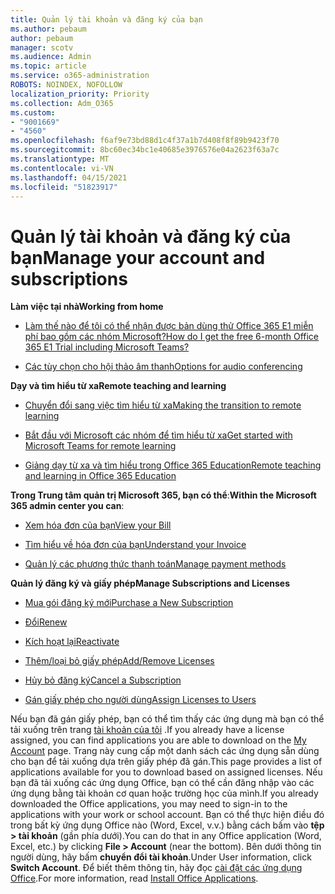 ```yaml
---
title: Quản lý tài khoản và đăng ký của bạn
ms.author: pebaum
author: pebaum
manager: scotv
ms.audience: Admin
ms.topic: article
ms.service: o365-administration
ROBOTS: NOINDEX, NOFOLLOW
localization_priority: Priority
ms.collection: Adm_O365
ms.custom:
- "9001669"
- "4560"
ms.openlocfilehash: f6af9e73bd88d1c4f37a1b7d408f8f89b9423f70
ms.sourcegitcommit: 8bc60ec34bc1e40685e3976576e04a2623f63a7c
ms.translationtype: MT
ms.contentlocale: vi-VN
ms.lasthandoff: 04/15/2021
ms.locfileid: "51823917"
---
```

# <a name="manage-your-account-and-subscriptions"></a><span data-ttu-id="be8f5-102">Quản lý tài khoản và đăng ký của bạn</span><span class="sxs-lookup"><span data-stu-id="be8f5-102">Manage your account and subscriptions</span></span>

<span data-ttu-id="be8f5-103">**Làm việc tại nhà**</span><span class="sxs-lookup"><span data-stu-id="be8f5-103">**Working from home**</span></span>
- [<span data-ttu-id="be8f5-104">Làm thế nào để tôi có thể nhận được bản dùng thử Office 365 E1 miễn phí bao gồm các nhóm Microsoft?</span><span class="sxs-lookup"><span data-stu-id="be8f5-104">How do I get the free 6-month Office 365 E1 Trial including Microsoft Teams?</span></span>](https://docs.microsoft.com/MicrosoftTeams/e1-trial-license)

- [<span data-ttu-id="be8f5-105">Các tùy chọn cho hội thảo âm thanh</span><span class="sxs-lookup"><span data-stu-id="be8f5-105">Options for audio conferencing</span></span>](https://docs.microsoft.com/alchemyinsights/options-for-audio-conferencing)

<span data-ttu-id="be8f5-106">**Dạy và tìm hiểu từ xa**</span><span class="sxs-lookup"><span data-stu-id="be8f5-106">**Remote teaching and learning**</span></span>

- [<span data-ttu-id="be8f5-107">Chuyển đổi sang việc tìm hiểu từ xa</span><span class="sxs-lookup"><span data-stu-id="be8f5-107">Making the transition to remote learning</span></span>](https://www.microsoft.com/education/remote-learning)

- [<span data-ttu-id="be8f5-108">Bắt đầu với Microsoft các nhóm để tìm hiểu từ xa</span><span class="sxs-lookup"><span data-stu-id="be8f5-108">Get started with Microsoft Teams for remote learning</span></span>](https://docs.microsoft.com/MicrosoftTeams/remote-learning-edu)

- [<span data-ttu-id="be8f5-109">Giảng dạy từ xa và tìm hiểu trong Office 365 Education</span><span class="sxs-lookup"><span data-stu-id="be8f5-109">Remote teaching and learning in Office 365 Education</span></span>](https://docs.microsoft.com/MicrosoftTeams/remote-learning-edu)

<span data-ttu-id="be8f5-110">**Trong Trung tâm quản trị Microsoft 365, bạn có thể**:</span><span class="sxs-lookup"><span data-stu-id="be8f5-110">**Within the Microsoft 365 admin center you can**:</span></span> 

- [<span data-ttu-id="be8f5-111">Xem hóa đơn của bạn</span><span class="sxs-lookup"><span data-stu-id="be8f5-111">View your Bill</span></span>](https://docs.microsoft.com/microsoft-365/commerce/billing-and-payments/view-your-bill-or-invoice) 

- [<span data-ttu-id="be8f5-112">Tìm hiểu về hóa đơn của bạn</span><span class="sxs-lookup"><span data-stu-id="be8f5-112">Understand your Invoice</span></span>](https://docs.microsoft.com/microsoft-365/commerce/billing-and-payments/understand-your-invoice)

- [<span data-ttu-id="be8f5-113">Quản lý các phương thức thanh toán</span><span class="sxs-lookup"><span data-stu-id="be8f5-113">Manage payment methods</span></span>](https://docs.microsoft.com/microsoft-365/commerce/billing-and-payments/manage-payment-methods)

<span data-ttu-id="be8f5-114">**Quản lý đăng ký và giấy phép**</span><span class="sxs-lookup"><span data-stu-id="be8f5-114">**Manage Subscriptions and Licenses**</span></span> 

- [<span data-ttu-id="be8f5-115">Mua gói đăng ký mới</span><span class="sxs-lookup"><span data-stu-id="be8f5-115">Purchase a New Subscription</span></span>](https://docs.microsoft.com/microsoft-365/commerce/subscriptions/upgrade-to-different-plan)

- [<span data-ttu-id="be8f5-116">Đổi</span><span class="sxs-lookup"><span data-stu-id="be8f5-116">Renew</span></span>](https://docs.microsoft.com/microsoft-365/commerce/subscriptions/renew-your-subscription) 

- [<span data-ttu-id="be8f5-117">Kích hoạt lại</span><span class="sxs-lookup"><span data-stu-id="be8f5-117">Reactivate</span></span>](https://docs.microsoft.com/microsoft-365/commerce/subscriptions/reactivate-your-subscription)

- [<span data-ttu-id="be8f5-118">Thêm/loại bỏ giấy phép</span><span class="sxs-lookup"><span data-stu-id="be8f5-118">Add/Remove Licenses</span></span>](https://docs.microsoft.com/microsoft-365/commerce/licenses/buy-licenses)

- [<span data-ttu-id="be8f5-119">Hủy bỏ đăng ký</span><span class="sxs-lookup"><span data-stu-id="be8f5-119">Cancel a Subscription</span></span>](https://docs.microsoft.com/microsoft-365/commerce/subscriptions/cancel-your-subscription)

- [<span data-ttu-id="be8f5-120">Gán giấy phép cho người dùng</span><span class="sxs-lookup"><span data-stu-id="be8f5-120">Assign Licenses to Users</span></span>](https://docs.microsoft.com/microsoft-365/admin/manage/assign-licenses-to-users)

<span data-ttu-id="be8f5-121">Nếu bạn đã gán giấy phép, bạn có thể tìm thấy các ứng dụng mà bạn có thể tải xuống trên trang [tài khoản của tôi](https://portal.office.com/account/#installs) .</span><span class="sxs-lookup"><span data-stu-id="be8f5-121">If you already have a license assigned, you can find applications you are able to download on the [My Account](https://portal.office.com/account/#installs) page.</span></span> <span data-ttu-id="be8f5-122">Trang này cung cấp một danh sách các ứng dụng sẵn dùng cho bạn để tải xuống dựa trên giấy phép đã gán.</span><span class="sxs-lookup"><span data-stu-id="be8f5-122">This page provides a list of applications available for you to download based on assigned licenses.</span></span> <span data-ttu-id="be8f5-123">Nếu bạn đã tải xuống các ứng dụng Office, bạn có thể cần đăng nhập vào các ứng dụng bằng tài khoản cơ quan hoặc trường học của mình.</span><span class="sxs-lookup"><span data-stu-id="be8f5-123">If you already downloaded the Office applications, you may need to sign-in to the applications with your work or school account.</span></span> <span data-ttu-id="be8f5-124">Bạn có thể thực hiện điều đó trong bất kỳ ứng dụng Office nào (Word, Excel, v.v.) bằng cách bấm vào **tệp > tài khoản** (gần phía dưới).</span><span class="sxs-lookup"><span data-stu-id="be8f5-124">You can do that in any Office application (Word, Excel, etc.) by clicking **File > Account** (near the bottom).</span></span> <span data-ttu-id="be8f5-125">Bên dưới thông tin người dùng, hãy bấm **chuyển đổi tài khoản**.</span><span class="sxs-lookup"><span data-stu-id="be8f5-125">Under User information, click **Switch Account**.</span></span> <span data-ttu-id="be8f5-126">Để biết thêm thông tin, hãy đọc [cài đặt các ứng dụng Office](https://docs.microsoft.com/microsoft-365/admin/setup/install-applications).</span><span class="sxs-lookup"><span data-stu-id="be8f5-126">For more information, read [Install Office Applications](https://docs.microsoft.com/microsoft-365/admin/setup/install-applications).</span></span> 
